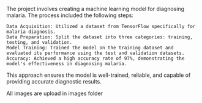 The project involves creating a machine learning model for diagnosing malaria. The process included the following steps:

    Data Acquisition: Utilized a dataset from TensorFlow specifically for malaria diagnosis.
    Data Preparation: Split the dataset into three categories: training, testing, and validation.
    Model Training: Trained the model on the training dataset and evaluated its performance using the test and validation datasets.
    Accuracy: Achieved a high accuracy rate of 97%, demonstrating the model's effectiveness in diagnosing malaria.

This approach ensures the model is well-trained, reliable, and capable of providing accurate diagnostic results.

All images are upload in images folder 






